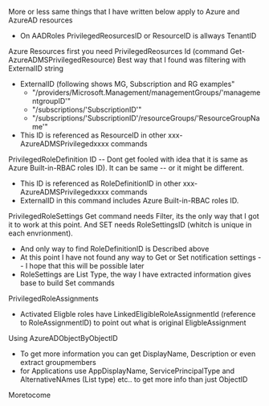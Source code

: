 More or less same things that I have written below apply to Azure and AzureAD resources
- On AADRoles PrivilegedReosurcesID or ResourceID is allways TenantID

Azure Resources first you need 
PrivilegedReosurces Id (command Get-AzureADMSPrivilegedResource) Best way that I found was filtering with ExternalID string
  - ExternalID (following shows MG, Subscription and RG examples"
    - "/providers/Microsoft.Management/managementGroups/'managementgroupID'"
    - "/subscriptions/'SubscriptionID'"
    - "/subscriptions/'SubscriptionID'/resourceGroups/'ResourceGroupName'"
  - This ID is referenced as ResourceID in other xxx-AzureADMSPrivilegedxxxx commands

PrivilegedRoleDefinition ID -- Dont get fooled with idea that it is same as Azure Built-in-RBAC roles ID). It can be same -- or it might be different. 
  - This ID is referenced as RoleDefinitionID in other xxx-AzureADMSPrivilegedxxxx commands
  - ExternalID in this command includes Azure Built-in-RBAC roles ID.

PrivilegedRoleSettings Get command needs Filter, its the only way that I got it to work at this point. And SET needs RoleSettingsID (whitch is unique in each envrionment). 
  - And only way to find RoleDefinitionID is Described above
  - At this point I have not found any way to Get or Set notification settings -- I hope that this will be possible later
  - RoleSettings are List Type, the way I have extracted information gives base to build Set commands

PrivilegedRoleAssignments 
  - Activated Eligble roles have LinkedEligibleRoleAssignmentId (reference to RoleAssignmentID) to point out what is original EligbleAssignment

Using AzureADObjectByObjectID
  - To get more information you can get DisplayName, Description or even extract groupmembers 
  - for Applications use AppDisplayName, ServicePrincipalType and AlternativeNAmes (List type) etc.. to get more info than just ObjectID

Moretocome
